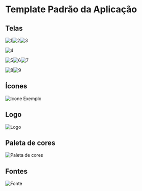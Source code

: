 # Template Padrão da Aplicação

## Telas
![1](https://github.com/ICEI-PUC-Minas-PMV-ADS/Statmed-Vita/assets/98277143/b816aa7b-caa0-4594-b843-03fbd96d12fb)![2](https://github.com/ICEI-PUC-Minas-PMV-ADS/Statmed-Vita/assets/98277143/9d3d7dd1-b43e-48a7-bcf4-5a4727053e35)![3](https://github.com/ICEI-PUC-Minas-PMV-ADS/Statmed-Vita/assets/98277143/c5bdd60f-1830-4a3d-9467-043a9320d3fb)

![4](https://github.com/ICEI-PUC-Minas-PMV-ADS/Statmed-Vita/assets/98277143/f44dada2-32a5-4d16-bfd4-97f6e9d85e2c)

![5](https://github.com/ICEI-PUC-Minas-PMV-ADS/Statmed-Vita/assets/98277143/0a9d5ba8-f04a-4f20-be86-e307a255653f)![6](https://github.com/ICEI-PUC-Minas-PMV-ADS/Statmed-Vita/assets/98277143/3ae81a94-8958-469b-ae32-6db2b9137fc5)![7](https://github.com/ICEI-PUC-Minas-PMV-ADS/Statmed-Vita/assets/98277143/1285a4c5-e017-47a3-89ee-fc016a25039e)

![8](https://github.com/ICEI-PUC-Minas-PMV-ADS/Statmed-Vita/assets/98277143/5d54f957-90aa-4e5a-a4c2-032a41e28bb9)![9](https://github.com/ICEI-PUC-Minas-PMV-ADS/Statmed-Vita/assets/98277143/34282d26-9253-46d0-ba54-0376ec647629)

## Ícones 
![Icone Exemplo](https://github.com/ICEI-PUC-Minas-PMV-ADS/Statmed-Vita/assets/98277143/879a485a-dce4-4afa-bb97-a5ca5ea5a24b)

## Logo
![Logo](https://github.com/ICEI-PUC-Minas-PMV-ADS/Statmed-Vita/assets/98277143/db4c7fbf-86d5-42bf-b962-5f000acf1ddf)

## Paleta de cores
![Paleta de cores](https://github.com/ICEI-PUC-Minas-PMV-ADS/Statmed-Vita/assets/98277143/9838c421-1c17-4326-a168-1479f1567eaf)

## Fontes
![Fonte](https://github.com/ICEI-PUC-Minas-PMV-ADS/Statmed-Vita/assets/98277143/6e5de0a3-4fd2-417c-878f-cfa9e14f8673)
